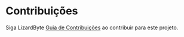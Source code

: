 # Contribuições

Siga LizardByte
[Guia de Contribuições](https://docs.lizardbyte.dev/en/latest/developers/contributing.html)
ao contribuir para este projeto.
